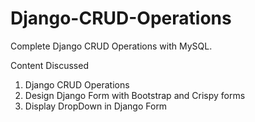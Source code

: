 # Django-CRUD-Operations

<p>Complete Django CRUD Operations with MySQL.<p>

Content Discussed 

<ol>
  <li>Django CRUD Operations</li>
  <li>Design Django Form with Bootstrap and Crispy forms</li>
  <li>Display DropDown in Django Form</li>
</ol>
